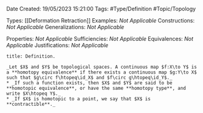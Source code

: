 <div class="topSpace"></div>

Date Created: 19/05/2023 15:21:00
Tags: #Type/Definition #Topic/Topology

Types: [[Deformation Retraction]]
Examples: _Not Applicable_
Constructions: _Not Applicable_
Generalizations: _Not Applicable_

Properties: _Not Applicable_
Sufficiencies: _Not Applicable_
Equivalences: _Not Applicable_
Justifications: _Not Applicable_

``` ad-Definition
title: Definition.

_Let $X$ and $Y$ be topological spaces. A continuous map $f:X\to Y$ is a **homotopy equivalence** if there exists a continuous map $g:Y\to X$ such that $g\circ f\htopeq\id_X$ and $f\circ g\htopeq\id_Y$._
* _If such a function exists, then $X$ and $Y$ are said to be **homotopic equivalence**, or have the same **homotopy type**, and write $X\htopeq Y$._
* _If $X$ is homotopic to a point, we say that $X$ is **contractible**._

```
